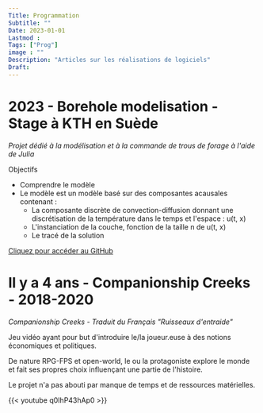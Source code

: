 ```yaml
---
Title: Programmation
Subtitle: ""
Date: 2023-01-01
Lastmod : 
Tags: ["Prog"]
image : ""
Description: "Articles sur les réalisations de logiciels"
Draft: 
---
```


# 2023 - Borehole modelisation - Stage à KTH en Suède

*Projet dédié à la modélisation et à la commande de trous de forage à l'aide de Julia*

Objectifs
- Comprendre le modèle
- Le modèle est un modèle basé sur des composantes acausales contenant :
    - La composante discrète de convection-diffusion donnant une discrétisation de la température dans le temps et l'espace : u(t, x)
    - L'instanciation de la couche, fonction de la taille n de u(t, x)
    - Le tracé de la solution

<a href="https://github.com/CASKTH/Borehole_modelisation">Cliquez pour accéder au GitHub</a>


# Il y a 4 ans - Companionship Creeks - 2018-2020

*Companionship Creeks - Traduit du Français "Ruisseaux d'entraide"*

Jeu vidéo ayant pour but d'introduire le/la joueur.euse à des notions économiques et politiques. 

De nature RPG-FPS et open-world, le ou la protagoniste explore le monde et fait ses propres choix influençant une partie de l'histoire. 

Le projet n'a pas abouti par manque de temps et de ressources matérielles. 

{{< youtube q0IhP43hAp0 >}}


